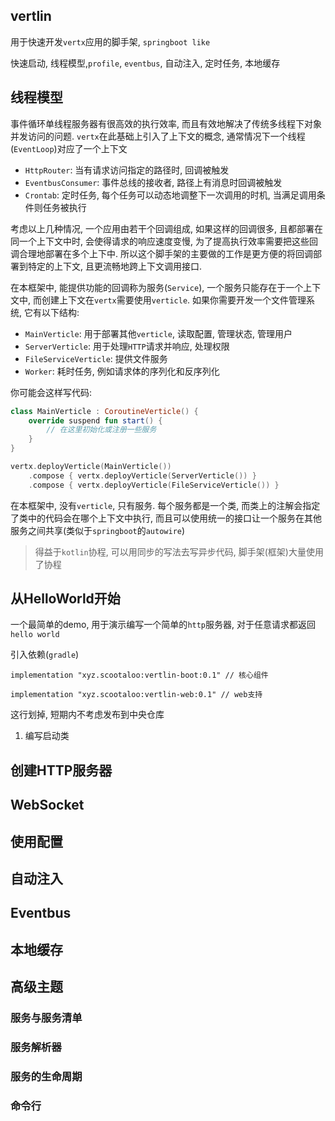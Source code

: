 ## vertlin

用于快速开发`vertx`应用的脚手架, `springboot like`

快速启动, 线程模型,`profile`, `eventbus`, 自动注入, 定时任务, 本地缓存



## 线程模型

事件循环单线程服务器有很高效的执行效率, 而且有效地解决了传统多线程下对象并发访问的问题. `vertx`在此基础上引入了上下文的概念, 通常情况下一个线程(`EventLoop`)对应了一个上下文

- `HttpRouter`: 当有请求访问指定的路径时, 回调被触发
- `EventbusConsumer`: 事件总线的接收者, 路径上有消息时回调被触发
- `Crontab`: 定时任务, 每个任务可以动态地调整下一次调用的时机, 当满足调用条件则任务被执行

考虑以上几种情况, 一个应用由若干个回调组成, 如果这样的回调很多, 且都部署在同一个上下文中时, 会使得请求的响应速度变慢, 为了提高执行效率需要把这些回调合理地部署在多个上下中.  所以这个脚手架的主要做的工作是更方便的将回调部署到特定的上下文, 且更流畅地跨上下文调用接口. 

在本框架中, 能提供功能的回调称为服务(`Service`), 一个服务只能存在于一个上下文中, 而创建上下文在`vertx`需要使用`verticle`. 如果你需要开发一个文件管理系统, 它有以下结构:

- `MainVerticle`: 用于部署其他`verticle`, 读取配置, 管理状态, 管理用户
- `ServerVerticle`: 用于处理`HTTP`请求并响应, 处理权限
- `FileServiceVerticle`:  提供文件服务
- `Worker`: 耗时任务, 例如请求体的序列化和反序列化

你可能会这样写代码:

```kotlin
class MainVerticle : CoroutineVerticle() {
    override suspend fun start() {
        // 在这里初始化或注册一些服务
    }
}

vertx.deployVerticle(MainVerticle())
	.compose { vertx.deployVerticle(ServerVerticle()) }
	.compose { vertx.deployVerticle(FileServiceVerticle()) }
```



在本框架中, 没有`verticle`, 只有服务. 每个服务都是一个类, 而类上的注解会指定了类中的代码会在哪个上下文中执行, 而且可以使用统一的接口让一个服务在其他服务之间共享(类似于`springboot`的`autowire`)


> 得益于`kotlin`协程, 可以用同步的写法去写异步代码, 脚手架(框架)大量使用了协程


## 从HelloWorld开始

一个最简单的demo, 用于演示编写一个简单的`http`服务器, 对于任意请求都返回`hello world`

引入依赖(`gradle`)

`implementation "xyz.scootaloo:vertlin-boot:0.1" // 核心组件`

`implementation "xyz.scootaloo:vertlin-web:0.1" // web支持`

这行划掉, 短期内不考虑发布到中央仓库

1. 编写启动类



## 创建HTTP服务器



## WebSocket



## 使用配置



## 自动注入



## Eventbus



## 本地缓存



## 高级主题

### 服务与服务清单

### 服务解析器

### 服务的生命周期

### 命令行

